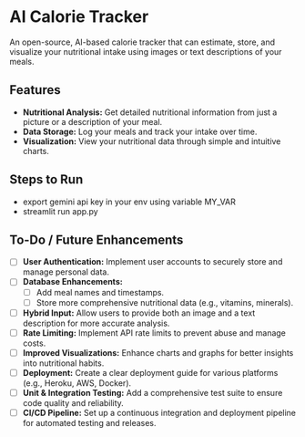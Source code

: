 # AI Calorie Tracker

An open-source, AI-based calorie tracker that can estimate, store, and visualize your nutritional intake using images or text descriptions of your meals.

## Features

*   **Nutritional Analysis:** Get detailed nutritional information from just a picture or a description of your meal.
*   **Data Storage:** Log your meals and track your intake over time.
*   **Visualization:** View your nutritional data through simple and intuitive charts.

## Steps to Run
* export gemini api key in your env using variable MY_VAR
* streamlit run app.py

## To-Do / Future Enhancements

-   [ ] **User Authentication:** Implement user accounts to securely store and manage personal data.
-   [ ] **Database Enhancements:**
    -   [ ] Add meal names and timestamps.
    -   [ ] Store more comprehensive nutritional data (e.g., vitamins, minerals).
-   [ ] **Hybrid Input:** Allow users to provide both an image and a text description for more accurate analysis.
-   [ ] **Rate Limiting:** Implement API rate limits to prevent abuse and manage costs.
-   [ ] **Improved Visualizations:** Enhance charts and graphs for better insights into nutritional habits.
-   [ ] **Deployment:** Create a clear deployment guide for various platforms (e.g., Heroku, AWS, Docker).
-   [ ] **Unit & Integration Testing:** Add a comprehensive test suite to ensure code quality and reliability.
-   [ ] **CI/CD Pipeline:** Set up a continuous integration and deployment pipeline for automated testing and releases.
